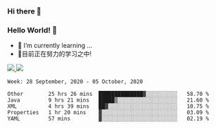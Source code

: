 ### Hi there 👋
### Hello World! 🙌

- 🌱 I’m currently learning ...
- 📖目前正在努力的学习之中!

<a href="https://github.com/anuraghazra/github-readme-stats">
  <img src="https://github-readme-stats.vercel.app/api?username=keyboardWithDream&show_icons=true&repo=github-readme-stats" />
</a>
<a href="https://github.com/anuraghazra/convoychat">
  <img src="https://github-readme-stats.vercel.app/api/top-langs/?username=keyboardWithDream&layout=compact&repo=convoychat" />
</a>



<!--START_SECTION:waka-->
```text
Week: 28 September, 2020 - 05 October, 2020

Other        25 hrs 26 mins  ██████████████▓░░░░░░░░░░   58.70 % 
Java         9 hrs 21 mins   █████▒░░░░░░░░░░░░░░░░░░░   21.60 % 
XML          4 hrs 39 mins   ██▓░░░░░░░░░░░░░░░░░░░░░░   10.75 % 
Properties   1 hr 20 mins    ▓░░░░░░░░░░░░░░░░░░░░░░░░   03.09 % 
YAML         57 mins         ▓░░░░░░░░░░░░░░░░░░░░░░░░   02.19 % 
```
<!--END_SECTION:waka-->

